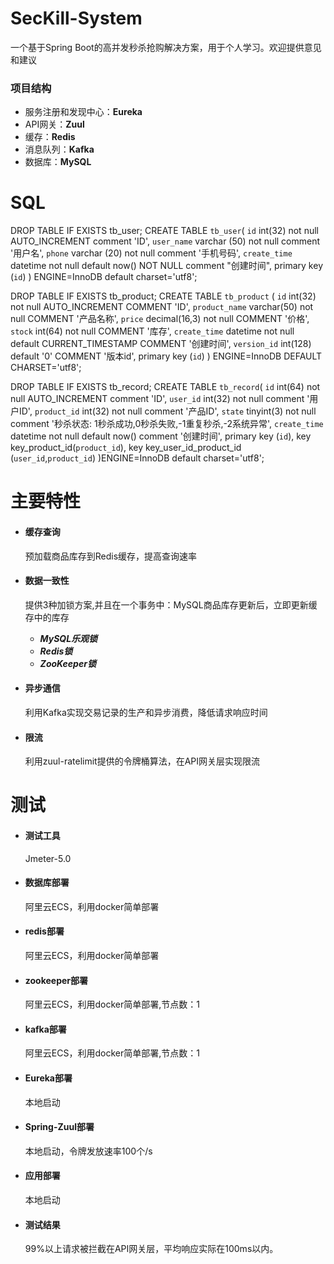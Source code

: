 # SecKill-System

一个基于Spring Boot的高并发秒杀抢购解决方案，用于个人学习。欢迎提供意见和建议
 
 
### 项目结构
   - 服务注册和发现中心：**Eureka**
   - API网关：**Zuul**
   - 缓存：**Redis**
   - 消息队列：**Kafka**
   - 数据库：**MySQL**

 
# SQL

DROP TABLE IF EXISTS tb_user;
CREATE TABLE `tb_user`(
    `id` int(32) not null AUTO_INCREMENT comment 'ID',
    `user_name` varchar (50) not null comment '用户名',
    `phone` varchar (20) not null comment '手机号码',
    `create_time` datetime not null default now() NOT NULL comment "创建时间",
    primary key (`id`)
) ENGINE=InnoDB default charset='utf8';

DROP TABLE IF EXISTS tb_product;
CREATE TABLE `tb_product` (
  `id` int(32) not null AUTO_INCREMENT COMMENT 'ID',
  `product_name` varchar(50) not null COMMENT '产品名称',
  `price` decimal(16,3) not null COMMENT '价格',
  `stock` int(64) not null COMMENT '库存',
  `create_time` datetime not null default CURRENT_TIMESTAMP COMMENT '创建时间',
  `version_id` int(128) default '0' COMMENT '版本id',
  primary key (`id`)
) ENGINE=InnoDB DEFAULT CHARSET='utf8';

DROP TABLE IF EXISTS tb_record;
CREATE TABLE `tb_record`(
    `id` int(64) not null AUTO_INCREMENT comment 'ID',
    `user_id` int(32) not null comment '用户ID',
    `product_id` int(32) not null comment '产品ID',
    `state` tinyint(3) not null comment '秒杀状态: 1秒杀成功,0秒杀失败,-1重复秒杀,-2系统异常',
    `create_time` datetime not null default now() comment '创建时间',
    primary key (`id`),
    key key_product_id(`product_id`),
    key key_user_id_product_id (`user_id`,`product_id`)
)ENGINE=InnoDB default charset='utf8';

# 主要特性

 - #### 缓存查询

   预加载商品库存到Redis缓存，提高查询速率

 - #### 数据一致性

   提供3种加锁方案,并且在一个事务中：MySQL商品库存更新后，立即更新缓存中的库存
 
   - ***MySQL乐观锁***
   - ***Redis锁***
   - ***ZooKeeper锁***

 - #### 异步通信

   利用Kafka实现交易记录的生产和异步消费，降低请求响应时间

 - #### 限流

   利用zuul-ratelimit提供的令牌桶算法，在API网关层实现限流

# 测试

- #### 测试工具

  Jmeter-5.0

- #### 数据库部署

  阿里云ECS，利用docker简单部署
  
- #### redis部署

  阿里云ECS，利用docker简单部署

- #### zookeeper部署

  阿里云ECS，利用docker简单部署,节点数：1
 
- #### kafka部署

  阿里云ECS，利用docker简单部署,节点数：1
  
- #### Eureka部署

  本地启动
  
- #### Spring-Zuul部署

  本地启动，令牌发放速率100个/s
  
- #### 应用部署

  本地启动
  
- #### 测试结果

  99%以上请求被拦截在API网关层，平均响应实际在100ms以内。
  
